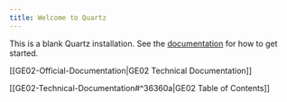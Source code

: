 ```yaml
---
title: Welcome to Quartz
---
```


This is a blank Quartz installation.
See the [documentation](https://quartz.jzhao.xyz) for how to get started.

[[GE02-Official-Documentation|GE02 Technical Documentation]]

[[GE02-Technical-Documentation#^36360a|GE02 Table of Contents]]